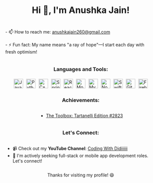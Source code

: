 <h1 align="center">Hi 👋, I'm Anushka Jain!</h1>

 
<div style="display: flex; flex-direction: column; align-items: center; padding: 10px;">
  <p>
    - 📫 How to reach me: <a href="mailto:anushkajain260@gmail.com">anushkajain260@gmail.com</a><br><br>
    - ⚡ Fun fact: My name means "a ray of hope"—I start each day with fresh optimism!<br>
  </p>

  <h3>Languages and Tools:</h3>
  <div style="display: flex; flex-wrap: wrap; justify-content: center;">
    <img src="https://cdn.jsdelivr.net/gh/devicons/devicon/icons/java/java-original-wordmark.svg" alt="Java" width="30" height="30" style="margin: 5px;"/>
    <img src="https://cdn.jsdelivr.net/gh/devicons/devicon/icons/python/python-original.svg" alt="Python" width="30" height="30" style="margin: 5px;"/>
    <img src="https://cdn.jsdelivr.net/gh/devicons/devicon/icons/cplusplus/cplusplus-original.svg" alt="C++" width="30" height="30" style="margin: 5px;"/>
    <img src="https://cdn.jsdelivr.net/gh/devicons/devicon/icons/spring/spring-original.svg" alt="Spring Boot" width="30" height="30" style="margin: 5px;"/>
    <img src="https://cdn.jsdelivr.net/gh/devicons/devicon/icons/react/react-original.svg" alt="React"width="30" height="30" style="margin: 5px;"/>
    <img src="https://cdn.jsdelivr.net/gh/devicons/devicon/icons/mongodb/mongodb-original.svg" alt="MongoDB" width="30" height="30" style="margin: 5px;"/>
    <img src="https://cdn.jsdelivr.net/gh/devicons/devicon/icons/mysql/mysql-original.svg" alt="MySQL" width="30" height="30" style="margin: 5px;"/>
    <img src="https://cdn.jsdelivr.net/gh/devicons/devicon/icons/nodejs/nodejs-original.svg" alt="NodeJS" width="30" height="30" style="margin: 5px;"/>
    <img src="https://cdn.jsdelivr.net/gh/devicons/devicon/icons/swift/swift-original.svg" alt="Swift" width="30" height="30" style="margin: 5px;"/>
    <img src="https://cdn.jsdelivr.net/gh/devicons/devicon/icons/git/git-original.svg" alt="Git"width="30" height="30" style="margin: 5px;"/>
    <img src="https://cdn.jsdelivr.net/gh/devicons/devicon/icons/firebase/firebase-plain.svg" alt="Firebase" width="30" height="30" style="margin: 5px;"/>
  </div>


 ### Achievements:
 - [The Toolbox: Tartanelli Edition #2823](https://www.linkedin.com/posts/creds-studio_share2inspire-communitylove-feature-activity-7244811635624701952--Uu2?utm_source=share&utm_medium=member_desktop)

### Let's Connect:

- 📹 Check out my **YouTube Channel**: [Coding With Didiiiiii](https://www.youtube.com/@DiiCodeJain)
- 💼 I'm actively seeking full-stack or mobile app development roles. Let's connect!

Thanks for visiting my profile! 😄
